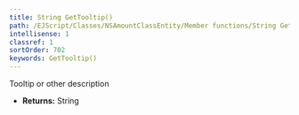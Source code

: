 ```yaml
---
title: String GetTooltip()
path: /EJScript/Classes/NSAmountClassEntity/Member functions/String GetTooltip()
intellisense: 1
classref: 1
sortOrder: 702
keywords: GetTooltip()
---
```



Tooltip or other description



* **Returns:** String


